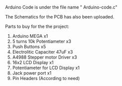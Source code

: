Arduino Code is under the file name " Arduino-code.c" 

The Schematics for the PCB has also been uploaded.

Parts to buy for the the project:
1) Arduino MEGA x1
2) 5 turns 10k Potentiameter x3
3) Push Buttons x5
4) Electrolitic Capaciter 47uF x3
5) A4988 Stepper motor Driver x3
6) 16x2 LCD Display x1
7) Potentiameter for LCD Display x1
8) Jack power port x1
9) Pin Headers (According to need)
